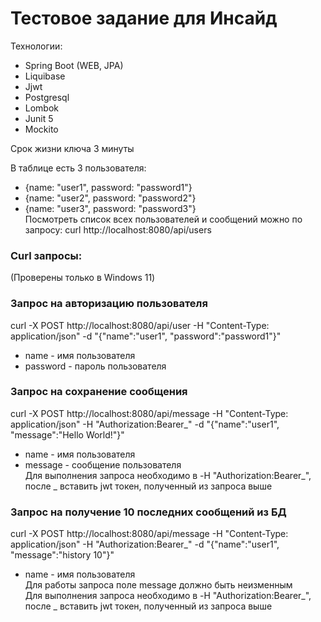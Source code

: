 # Тестовое задание для Инсайд

Технологии: 
- Spring Boot (WEB, JPA)
- Liquibase
- Jjwt
- Postgresql
- Lombok
- Junit 5 
- Mockito

Срок жизни ключа 3 минуты

В таблице есть 3 пользователя:
- {name: "user1", password: "password1"}
- {name: "user2", password: "password2"}
- {name: "user3", password: "password3"}  
Посмотреть список всех пользователей и сообщений можно по запросу: curl http://localhost:8080/api/users

### Curl запросы:  
(Проверены только в Windows 11)  
### Запрос на авторизацию пользователя
curl -X POST http://localhost:8080/api/user -H "Content-Type: application/json" -d "{\"name\":\"user1\", \"password\":\"password1\"}"
- name - имя пользователя
- password - пароль пользователя
### Запрос на сохранение сообщения
curl -X POST http://localhost:8080/api/message -H "Content-Type: application/json" -H "Authorization:Bearer_" -d "{\"name\":\"user1\", \"message\":\"Hello World!\"}"
- name - имя пользователя
- message - сообщение пользователя  
Для выполнения запроса необходимо в -H "Authorization:Bearer_", после _ вставить jwt токен, полученный из запроса выше  
### Запрос на получение 10 последних сообщений из БД
curl -X POST http://localhost:8080/api/message -H "Content-Type: application/json" -H "Authorization:Bearer_" -d "{\"name\":\"user1\", \"message\":\"history 10\"}"
- name - имя пользователя  
Для работы запроса поле message должно быть неизменным  
Для выполнения запроса необходимо в -H "Authorization:Bearer_", после _ вставить jwt токен, полученный из запроса выше  
